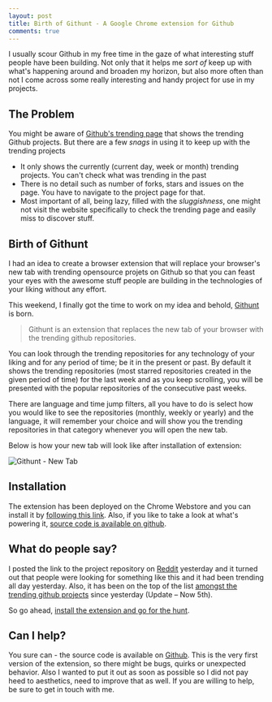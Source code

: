 ```yaml
---
layout: post
title: Birth of Githunt - A Google Chrome extension for Github
comments: true
---
```


I usually scour Github in my free time in the gaze of what interesting stuff people have been building. Not only that it helps me *sort of* keep up with what's happening around and broaden my horizon, but also more often than not I come across some really interesting and handy project for use in my projects. 

## The Problem

You might be aware of [Github's trending page](http://github.com/trending) that shows the trending Github projects. But there are a few *snags* in using it to keep up with the trending projects

- It only shows the currently (current day, week or month) trending projects. You can't check what was trending in the past
- There is no detail such as number of forks, stars and issues on the page. You have to navigate to the project page for that.
- Most important of all, being lazy, filled with the *sluggishness*, one might not visit the website specifically to check the trending page and easily miss to discover stuff.


## Birth of Githunt

I had an idea to create a browser extension that will replace your browser's new tab with trending opensource projets on Github so that you can feast your eyes with the awesome stuff people are building in the technologies of your liking without any effort.

This weekend, I finally got the time to work on my idea and behold, [Githunt](http://github.com/kamranahmedse/githunt) is born.

> Githunt is an extension that replaces the new tab of your browser with the trending github repositories. 

You can look through the trending repositories for any technology of your liking and for any period of time; be it in the present or past. By default it shows the trending repositories (most starred repositories created in the given period of time) for the last week and as you keep scrolling, you will be presented with the popular repositories of the consecutive past weeks.

There are language and time jump filters, all you have to do is select how you would like to see the repositories (monthly, weekly or yearly) and the language, it will remember your choice and will show you the trending repositories in that category whenever you will open the new tab. 

Below is how your new tab will look like after installation of extension:

![Githunt - New Tab](http://i.imgur.com/FA2OTWX.png)

## Installation

The extension has been deployed on the Chrome Webstore and you can install it by [following this link](https://goo.gl/e7YP1h). Also, if you like to take a look at what's powering it, [source code is available on github](http://github.com/kamranahmedse/githunt).

## What do people say?

I posted the link to the project repository on [Reddit](https://www.reddit.com/r/javascript/comments/4byk8v/githunt_chrome_extension_to_replace_your_new_tab/) yesterday and it turned out that people were looking for something like this and it had been trending all day yesterday. Also, it has been on the top of the list [amongst the trending github projects](https://github.com/trending/html) since yesterday (Update &ndash; Now 5th).

So go ahead, [install the extension and go for the hunt](http://github.com/kamranahmedse/githunt).

## Can I help?

You sure can - the source code is available on [Github](http://github.com/kamranahmedse/githunt). This is the very first version of the extension, so there might be bugs, quirks or unexpected behavior. Also I wanted to put it out as soon as possible so I did not pay heed to aesthetics, need to improve that as well. If you are willing to help, be sure to get in touch with me.
